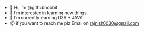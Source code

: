 - 👋 Hi, I’m @githubnoobit
- 👀 I’m interested in learning new things.
- 🌱 I’m currently learning DSA + JAVA.
- 📫 if you want to reach me plz Email on rajnish0030@gmail.com

<!---
githubnoobit/githubnoobit is a ✨ special ✨ repository because its `README.md` (this file) appears on your GitHub profile.
You can click the Preview link to take a look at your changes.
--->
